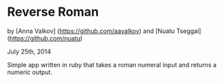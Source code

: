 Reverse Roman
==============

by [Anna Valkov] (https://github.com/aavalkov) and [Nuatu Tseggai] (https://github.com/nuatu)

July 25th, 2014

Simple app written in ruby that takes a roman numeral input and returns a numeric output.
 


